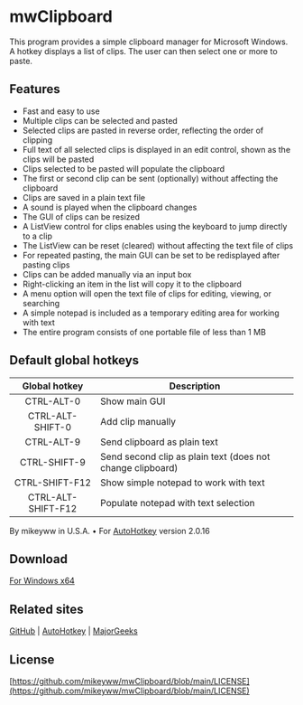 # mwClipboard

This program provides a simple clipboard manager for Microsoft Windows. A hotkey displays a list of clips. The user can then select one or more to paste.

## Features

- Fast and easy to use
- Multiple clips can be selected and pasted
- Selected clips are pasted in reverse order, reflecting the order of clipping
- Full text of all selected clips is displayed in an edit control, shown as the clips will be pasted
- Clips selected to be pasted will populate the clipboard
- The first or second clip can be sent (optionally) without affecting the clipboard
- Clips are saved in a plain text file
- A sound is played when the clipboard changes
- The GUI of clips can be resized
- A ListView control for clips enables using the keyboard to jump directly to a clip
- The ListView can be reset (cleared) without affecting the text file of clips
- For repeated pasting, the main GUI can be set to be redisplayed after pasting clips
- Clips can be added manually via an input box
- Right-clicking an item in the list will copy it to the clipboard
- A menu option will open the text file of clips for editing, viewing, or searching
- A simple notepad is included as a temporary editing area for working with text
- The entire program consists of one portable file of less than 1 MB

## Default global hotkeys

|    Global hotkey   | Description                                                |
|:------------------:|------------------------------------------------------------|
|     CTRL-ALT-0     | Show main GUI                                              |
|  CTRL-ALT-SHIFT-0  | Add clip manually                                          |
|     CTRL-ALT-9     | Send clipboard as plain text                               |
|    CTRL-SHIFT-9    | Send second clip as plain text (does not change clipboard) |
|   CTRL-SHIFT-F12   | Show simple notepad to work with text                      |
| CTRL-ALT-SHIFT-F12 | Populate notepad with text selection                       |

By mikeyww in U.S.A. • For [AutoHotkey](https://autohotkey.com/) version 2.0.16

## Download

[For Windows x64](https://github.com/mikeyww/mwClipboard/releases)

## Related sites

[GitHub](https://github.com/mikeyww/mwClipboard/) | [AutoHotkey](https://www.autohotkey.com/boards/viewtopic.php?f=83&t=131119) | [MajorGeeks](https://www.majorgeeks.com/files/details/mwclipboard.html)

## License

[https://github.com/mikeyww/mwClipboard/blob/main/LICENSE](https://github.com/mikeyww/mwClipboard/blob/main/LICENSE)
